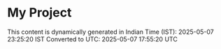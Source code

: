 # My Project

This content is dynamically generated in Indian Time (IST): 2025-05-07 23:25:20 IST
Converted to UTC: 2025-05-07 17:55:20 UTC
